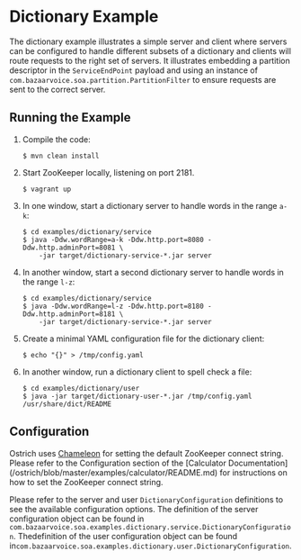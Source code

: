Dictionary Example
==================
The dictionary example illustrates a simple server and client where servers can be configured to handle different
subsets of a dictionary and clients will route requests to the right set of servers. It illustrates embedding a
partition descriptor in the `ServiceEndPoint` payload and using an instance of
`com.bazaarvoice.soa.partition.PartitionFilter` to ensure requests are sent to the correct server.


Running the Example
--------------------

1.  Compile the code:

        $ mvn clean install

2.  Start ZooKeeper locally, listening on port 2181.

        $ vagrant up

3.  In one window, start a dictionary server to handle words in the range `a-k`:

        $ cd examples/dictionary/service
        $ java -Ddw.wordRange=a-k -Ddw.http.port=8080 -Ddw.http.adminPort=8081 \
            -jar target/dictionary-service-*.jar server

4.  In another window, start a second dictionary server to handle words in the range `l-z`:

        $ cd examples/dictionary/service
        $ java -Ddw.wordRange=l-z -Ddw.http.port=8180 -Ddw.http.adminPort=8181 \
            -jar target/dictionary-service-*.jar server

5.  Create a minimal YAML configuration file for the dictionary client:

        $ echo "{}" > /tmp/config.yaml

6.  In another window, run a dictionary client to spell check a file:

        $ cd examples/dictionary/user
        $ java -jar target/dictionary-user-*.jar /tmp/config.yaml /usr/share/dict/README

Configuration
-------------
Ostrich uses [Chameleon](https://github.com/bazaarvoice/chameleon) for setting the default ZooKeeper connect string.
Please refer to the Configuration section of the [Calculator Documentation]
(/ostrich/blob/master/examples/calculator/README.md) for instructions on how to set the
ZooKeeper connect string.

Please refer to the server and user `DictionaryConfiguration` definitions to see the available configuration options.
The definition of the server configuration object can be found in
`com.bazaarvoice.soa.examples.dictionary.service.DictionaryConfiguration`. Thedefinition of the user configuration object
can be found in`com.bazaarvoice.soa.examples.dictionary.user.DictionaryConfiguration`.